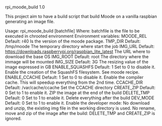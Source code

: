 rpi_moode_build 1.0

This project aim to have a build script that build Moode on a vanilla raspbian
generating an image file.

Usage:
    rpi_moode_build [batchfile]
Where:
    batchfile is the file to be executed in chrooted environment
Environment variables:
    MOODE_REL
        Default: r40
        Is the version of the moode package.
    TMP_DIR
        Default: /tmp/moode
        The temporary directory where start the job
    IMG_URL
        Default: https://downloads.raspberrypi.org/raspbian_lite_latest
        The URL where to download the base OS
    IMG_ROOT
        Default: root
        The directory where the immage will be mounted
    IMG_SIZE
        Default: 3G
        The resizing value of the image expressed in GB
    ENABLE_SQUASHFS
        Default: 1
        Set to 0 to disable it. Enable the creation of the SquashFS filesystem. See moode recipe.
    ENABLE_CCACHE
        Default: 1
        Set to 0 to disable it. Enable the compiler cache. This will speedup everything from the 2nd time.
    CCACHE_DIR
        Default: /var/cache/ccache
        Set the CCACHE directory
    CREATE_ZIP
        Default: 0
        Set to 1 to enable it. ZIP the image at the end of the build
    DELETE_TMP
        Default: 0
        Set to 1 to enable it. Delete everything after the build
    DEV_MODE
        Default: 0
        Set to 1 to enable it. Enable the developer mode: No download and unzip, the existing img file in the working directory is used. No rename, move and zip of the image after the build: DELETE_TMP and CREATE_ZIP is ignored.